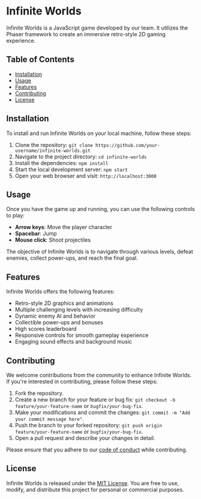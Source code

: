# Infinite Worlds

Infinite Worlds is a JavaScript game developed by our team. It utilizes the Phaser framework to create an immersive retro-style 2D gaming experience.

## Table of Contents

- [Installation](#installation)
- [Usage](#usage)
- [Features](#features)
- [Contributing](#contributing)
- [License](#license)

## Installation

To install and run Infinite Worlds on your local machine, follow these steps:

1. Clone the repository: `git clone https://github.com/your-username/infinite-worlds.git`
2. Navigate to the project directory: `cd infinite-worlds`
3. Install the dependencies: `npm install`
4. Start the local development server: `npm start`
5. Open your web browser and visit: `http://localhost:3000`

## Usage

Once you have the game up and running, you can use the following controls to play:

- **Arrow keys**: Move the player character
- **Spacebar**: Jump
- **Mouse click**: Shoot projectiles

The objective of Infinite Worlds is to navigate through various levels, defeat enemies, collect power-ups, and reach the final goal.

## Features

Infinite Worlds offers the following features:

- Retro-style 2D graphics and animations
- Multiple challenging levels with increasing difficulty
- Dynamic enemy AI and behavior
- Collectible power-ups and bonuses
- High scores leaderboard
- Responsive controls for smooth gameplay experience
- Engaging sound effects and background music

## Contributing

We welcome contributions from the community to enhance Infinite Worlds. If you're interested in contributing, please follow these steps:

1. Fork the repository.
2. Create a new branch for your feature or bug fix: `git checkout -b feature/your-feature-name` or `bugfix/your-bug-fix`.
3. Make your modifications and commit the changes: `git commit -m "Add your commit message here"`.
4. Push the branch to your forked repository: `git push origin feature/your-feature-name` or `bugfix/your-bug-fix`.
5. Open a pull request and describe your changes in detail.

Please ensure that you adhere to our [code of conduct](CONTRIBUTING.md) while contributing.

## License

Infinite Worlds is released under the [MIT License](LICENSE). You are free to use, modify, and distribute this project for personal or commercial purposes.

